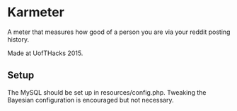 # Karmeter
A meter that measures how good of a person you are via your reddit posting history.

Made at UofTHacks 2015.

## Setup
The MySQL should be set up in resources/config.php. Tweaking the Bayesian configuration is encouraged but not necessary.